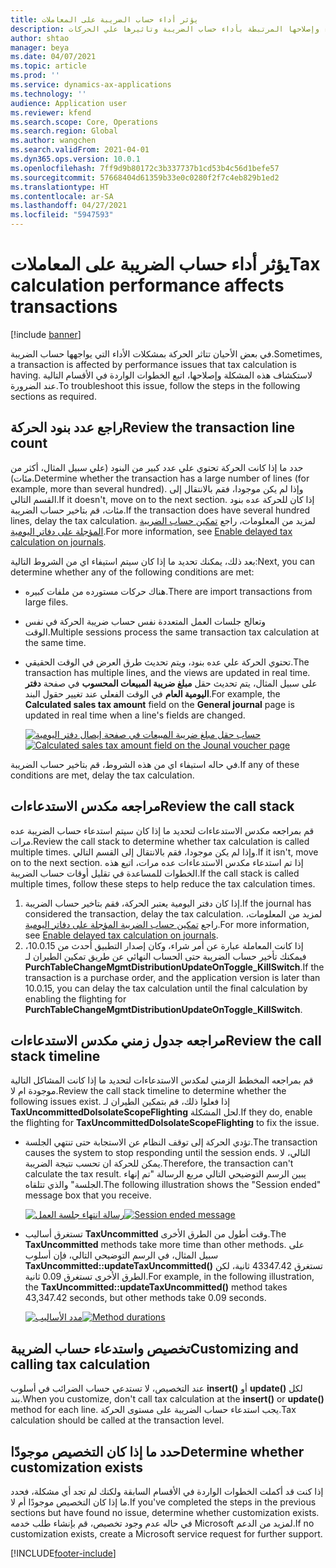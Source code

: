```yaml
---
title: يؤثر أداء حساب الضريبة على المعاملات
description: يوفر هذا الموضوع معلومات استكشاف الأخطاء وإصلاحها المرتبطة بأداء حساب الضريبة وتاثيرها علي الحركات.
author: shtao
manager: beya
ms.date: 04/07/2021
ms.topic: article
ms.prod: ''
ms.service: dynamics-ax-applications
ms.technology: ''
audience: Application user
ms.reviewer: kfend
ms.search.scope: Core, Operations
ms.search.region: Global
ms.author: wangchen
ms.search.validFrom: 2021-04-01
ms.dyn365.ops.version: 10.0.1
ms.openlocfilehash: 7ff9d9b80172c3b337737b1cd53b4c56d1befe57
ms.sourcegitcommit: 57668404d61359b33e0c0280f2f7c4eb829b1ed2
ms.translationtype: HT
ms.contentlocale: ar-SA
ms.lasthandoff: 04/27/2021
ms.locfileid: "5947593"
---
```

# <a name="tax-calculation-performance-affects-transactions"></a><span data-ttu-id="3c34b-103">يؤثر أداء حساب الضريبة على المعاملات</span><span class="sxs-lookup"><span data-stu-id="3c34b-103">Tax calculation performance affects transactions</span></span>

[!include [banner](../includes/banner.md)]

<span data-ttu-id="3c34b-104">في بعض الأحيان تتاثر الحركة بمشكلات الأداء التي يواجهها حساب الضريبة.</span><span class="sxs-lookup"><span data-stu-id="3c34b-104">Sometimes, a transaction is affected by performance issues that tax calculation is having.</span></span> <span data-ttu-id="3c34b-105">لاستكشاف هذه المشكلة وإصلاحها، اتبع الخطوات الواردة في الأقسام التالية عند الضرورة.</span><span class="sxs-lookup"><span data-stu-id="3c34b-105">To troubleshoot this issue, follow the steps in the following sections as required.</span></span>

## <a name="review-the-transaction-line-count"></a><span data-ttu-id="3c34b-106">راجع عدد بنود الحركة</span><span class="sxs-lookup"><span data-stu-id="3c34b-106">Review the transaction line count</span></span>

<span data-ttu-id="3c34b-107">حدد ما إذا كانت الحركة تحتوي علي عدد كبير من البنود (علي سبيل المثال، أكثر من مئات).</span><span class="sxs-lookup"><span data-stu-id="3c34b-107">Determine whether the transaction has a large number of lines (for example, more than several hundred).</span></span> <span data-ttu-id="3c34b-108">وإذا لم يكن موجودا، فقم بالانتقال إلى القسم التالي.</span><span class="sxs-lookup"><span data-stu-id="3c34b-108">If it doesn't, move on to the next section.</span></span> <span data-ttu-id="3c34b-109">إذا كان للحركة عده بنود مئات، قم بتاخير حساب الضريبة.</span><span class="sxs-lookup"><span data-stu-id="3c34b-109">If the transaction does have several hundred lines, delay the tax calculation.</span></span> <span data-ttu-id="3c34b-110">لمزيد من المعلومات، راجع [تمكين حساب الضريبة المؤجلة على دفاتر اليومية](enable-delayed-tax-calculation.md).</span><span class="sxs-lookup"><span data-stu-id="3c34b-110">For more information, see [Enable delayed tax calculation on journals](enable-delayed-tax-calculation.md).</span></span> 

<span data-ttu-id="3c34b-111">بعد ذلك، يمكنك تحديد ما إذا كان سيتم استيفاء اي من الشروط التالية:</span><span class="sxs-lookup"><span data-stu-id="3c34b-111">Next, you can determine whether any of the following conditions are met:</span></span>

- <span data-ttu-id="3c34b-112">هناك حركات مستورده من ملفات كبيره.</span><span class="sxs-lookup"><span data-stu-id="3c34b-112">There are import transactions from large files.</span></span>
- <span data-ttu-id="3c34b-113">وتعالج جلسات العمل المتعددة نفس حساب ضريبة الحركة في نفس الوقت.</span><span class="sxs-lookup"><span data-stu-id="3c34b-113">Multiple sessions process the same transaction tax calculation at the same time.</span></span>
- <span data-ttu-id="3c34b-114">تحتوي الحركة علي عده بنود، ويتم تحديث طرق العرض في الوقت الحقيقي.</span><span class="sxs-lookup"><span data-stu-id="3c34b-114">The transaction has multiple lines, and the views are updated in real time.</span></span> <span data-ttu-id="3c34b-115">على سبيل المثال، يتم تحديث حقل **مبلغ ضريبة المبيعات المحسوب** في صفحة **دفتر اليومية العام** في الوقت الفعلي عند تغيير حقول البند.</span><span class="sxs-lookup"><span data-stu-id="3c34b-115">For example, the **Calculated sales tax amount** field on the **General journal** page is updated in real time when a line's fields are changed.</span></span>

   <span data-ttu-id="3c34b-116">[![حساب حقل مبلغ ضريبة المبيعات في صفحة إيصال دفتر اليومية](./media/tax-calculation-bad-performance-impacts-transaction-Picture1.png)](./media/tax-calculation-bad-performance-impacts-transaction-Picture1.png)</span><span class="sxs-lookup"><span data-stu-id="3c34b-116">[![Calculated sales tax amount field on the Jounal voucher page](./media/tax-calculation-bad-performance-impacts-transaction-Picture1.png)](./media/tax-calculation-bad-performance-impacts-transaction-Picture1.png)</span></span>

<span data-ttu-id="3c34b-117">في حاله استيفاء اي من هذه الشروط، قم بتاخير حساب الضريبة.</span><span class="sxs-lookup"><span data-stu-id="3c34b-117">If any of these conditions are met, delay the tax calculation.</span></span>

## <a name="review-the-call-stack"></a><span data-ttu-id="3c34b-118">مراجعه مكدس الاستدعاءات</span><span class="sxs-lookup"><span data-stu-id="3c34b-118">Review the call stack</span></span>

<span data-ttu-id="3c34b-119">قم بمراجعه مكدس الاستدعاءات لتحديد ما إذا كان سيتم استدعاء حساب الضريبة عده مرات.</span><span class="sxs-lookup"><span data-stu-id="3c34b-119">Review the call stack to determine whether tax calculation is called multiple times.</span></span> <span data-ttu-id="3c34b-120">وإذا لم يكن موجودا، فقم بالانتقال إلى القسم التالي.</span><span class="sxs-lookup"><span data-stu-id="3c34b-120">If it isn't, move on to the next section.</span></span> <span data-ttu-id="3c34b-121">إذا تم استدعاء مكدس الاستدعاءات عده مرات، اتبع هذه الخطوات للمساعدة في تقليل أوقات حساب الضريبة.</span><span class="sxs-lookup"><span data-stu-id="3c34b-121">If the call stack is called multiple times, follow these steps to help reduce the tax calculation times.</span></span>

1. <span data-ttu-id="3c34b-122">إذا كان دفتر اليومية يعتبر الحركة، فقم بتاخير حساب الضريبة.</span><span class="sxs-lookup"><span data-stu-id="3c34b-122">If the journal has considered the transaction, delay the tax calculation.</span></span> <span data-ttu-id="3c34b-123">لمزيد من المعلومات، راجع [تمكين حساب الضريبة المؤجلة على دفاتر اليومية](enable-delayed-tax-calculation.md).</span><span class="sxs-lookup"><span data-stu-id="3c34b-123">For more information, see [Enable delayed tax calculation on journals](enable-delayed-tax-calculation.md).</span></span>
2. <span data-ttu-id="3c34b-124">إذا كانت المعاملة عبارة عن أمر شراء، وكان إصدار التطبيق أحدث من 10.0.15، فيمكنك تأخير حساب الضريبة حتى الحساب النهائي عن طريق تمكين الطيران لـ **PurchTableChangeMgmtDistributionUpdateOnToggle_KillSwitch**.</span><span class="sxs-lookup"><span data-stu-id="3c34b-124">If the transaction is a purchase order, and the application version is later than 10.0.15, you can delay the tax calculation until the final calculation by enabling the flighting for **PurchTableChangeMgmtDistributionUpdateOnToggle_KillSwitch**.</span></span>

## <a name="review-the-call-stack-timeline"></a><span data-ttu-id="3c34b-125">مراجعه جدول زمني مكدس الاستدعاءات</span><span class="sxs-lookup"><span data-stu-id="3c34b-125">Review the call stack timeline</span></span>

<span data-ttu-id="3c34b-126">قم بمراجعه المخطط الزمني لمكدس الاستدعاءات لتحديد ما إذا كانت المشاكل التالية موجودة ام لا.</span><span class="sxs-lookup"><span data-stu-id="3c34b-126">Review the call stack timeline to determine whether the following issues exist.</span></span> <span data-ttu-id="3c34b-127">إذا فعلوا ذلك، قم بتمكين الطيران لـ **TaxUncommittedDoIsolateScopeFlighting** لحل المشكلة.</span><span class="sxs-lookup"><span data-stu-id="3c34b-127">If they do, enable the flighting for **TaxUncommittedDoIsolateScopeFlighting** to fix the issue.</span></span>

- <span data-ttu-id="3c34b-128">تؤدي الحركة إلى توقف النظام عن الاستجابة حتى تنتهي الجلسة.</span><span class="sxs-lookup"><span data-stu-id="3c34b-128">The transaction causes the system to stop responding until the session ends.</span></span> <span data-ttu-id="3c34b-129">التالي، لا يمكن للحركة ان تحسب نتيجة الضريبة.</span><span class="sxs-lookup"><span data-stu-id="3c34b-129">Therefore, the transaction can't calculate the tax result.</span></span> <span data-ttu-id="3c34b-130">يبين الرسم التوضيحي التالي مربع الرسالة "تم إنهاء الجلسة" والذي تتلقاه.</span><span class="sxs-lookup"><span data-stu-id="3c34b-130">The following illustration shows the "Session ended" message box that you receive.</span></span>

    <span data-ttu-id="3c34b-131">[![رسالة انتهاء جلسة العمل](./media/tax-calculation-bad-performance-impacts-transaction-Picture2.png)](./media/tax-calculation-bad-performance-impacts-transaction-Picture2.png)</span><span class="sxs-lookup"><span data-stu-id="3c34b-131">[![Session ended message](./media/tax-calculation-bad-performance-impacts-transaction-Picture2.png)](./media/tax-calculation-bad-performance-impacts-transaction-Picture2.png)</span></span>

- <span data-ttu-id="3c34b-132">تستغرق أساليب **TaxUncommitted** وقت أطول من الطرق الأخرى.</span><span class="sxs-lookup"><span data-stu-id="3c34b-132">The **TaxUncommitted** methods take more time than other methods.</span></span> <span data-ttu-id="3c34b-133">على سبيل المثال، في الرسم التوضيحي التالي، فإن أسلوب **TaxUncommitted::updateTaxUncommitted()** تستغرق 43347.42 ثانية، لكن الطرق الأخرى تستغرق 0.09 ثانية.</span><span class="sxs-lookup"><span data-stu-id="3c34b-133">For example, in the following illustration, the **TaxUncommitted::updateTaxUncommitted()** method takes 43,347.42 seconds, but other methods take 0.09 seconds.</span></span>

    <span data-ttu-id="3c34b-134">[![مدد الأساليب](./media/tax-calculation-bad-performance-impacts-transaction-Picture3.png)](./media/tax-calculation-bad-performance-impacts-transaction-Picture3.png)</span><span class="sxs-lookup"><span data-stu-id="3c34b-134">[![Method durations](./media/tax-calculation-bad-performance-impacts-transaction-Picture3.png)](./media/tax-calculation-bad-performance-impacts-transaction-Picture3.png)</span></span>

## <a name="customizing-and-calling-tax-calculation"></a><span data-ttu-id="3c34b-135">تخصيص واستدعاء حساب الضريبة</span><span class="sxs-lookup"><span data-stu-id="3c34b-135">Customizing and calling tax calculation</span></span>

<span data-ttu-id="3c34b-136">عند التخصيص، لا تستدعي حساب الضرائب في أسلوب **insert()** أو **update()** لكل بند.</span><span class="sxs-lookup"><span data-stu-id="3c34b-136">When you customize, don't call tax calculation at the **insert()** or **update()** method for each line.</span></span> <span data-ttu-id="3c34b-137">يجب استدعاء حساب الضريبة على مستوى الحركة.</span><span class="sxs-lookup"><span data-stu-id="3c34b-137">Tax calculation should be called at the transaction level.</span></span>

## <a name="determine-whether-customization-exists"></a><span data-ttu-id="3c34b-138">حدد ما إذا كان التخصيص موجودًا</span><span class="sxs-lookup"><span data-stu-id="3c34b-138">Determine whether customization exists</span></span>

<span data-ttu-id="3c34b-139">إذا كنت قد أكملت الخطوات الواردة في الأقسام السابقة ولكنك لم تجد أي مشكلة، فحدد ما إذا كان التخصيص موجودًا أم لا.</span><span class="sxs-lookup"><span data-stu-id="3c34b-139">If you've completed the steps in the previous sections but have found no issue, determine whether customization exists.</span></span> <span data-ttu-id="3c34b-140">في حاله عدم وجود تخصيص، قم بإنشاء طلب خدمه Microsoft لمزيد من الدعم.</span><span class="sxs-lookup"><span data-stu-id="3c34b-140">If no customization exists, create a Microsoft service request for further support.</span></span>

[!INCLUDE[footer-include](../../includes/footer-banner.md)]
